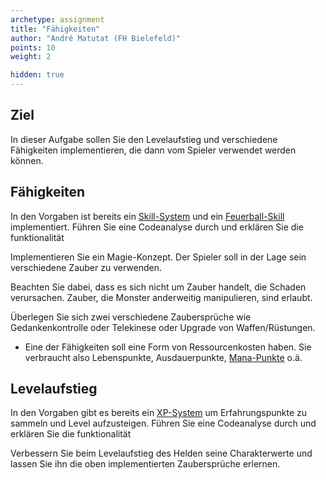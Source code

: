 ```yaml
---
archetype: assignment
title: "Fähigkeiten"
author: "André Matutat (FH Bielefeld)"
points: 10
weight: 2

hidden: true
---
```


## Ziel

In dieser Aufgabe sollen Sie den Levelaufstieg und verschiedene Fähigkeiten implementieren, die dann vom Spieler verwendet werden können.


## Fähigkeiten

In den Vorgaben ist bereits ein [Skill-System](https://github.com/Programmiermethoden/Dungeon/blob/master/game/src/ecs/systems/SkillSystem.java) und ein [Feuerball-Skill](https://github.com/Programmiermethoden/Dungeon/blob/master/game/src/ecs/components/skill/FireballSkill.java) implementiert.
Führen Sie eine Codeanalyse durch und erklären Sie die funktionalität 

Implementieren Sie ein Magie-Konzept. Der Spieler soll in der Lage sein verschiedene Zauber zu verwenden.

Beachten Sie dabei, dass es sich nicht um Zauber handelt, die Schaden verursachen. Zauber, die Monster anderweitig manipulieren, sind erlaubt.

Überlegen Sie sich zwei verschiedene Zaubersprüche wie Gedankenkontrolle oder Telekinese oder Upgrade von Waffen/Rüstungen.

-   Eine der Fähigkeiten soll eine Form von Ressourcenkosten haben. Sie verbraucht also Lebenspunkte, Ausdauerpunkte, [Mana-Punkte](https://de.wikipedia.org/wiki/Mana_(Spiele)) o.ä.

## Levelaufstieg

In den Vorgaben gibt es bereits ein [XP-System](https://github.com/Programmiermethoden/Dungeon/blob/master/game/src/ecs/systems/XPSystem.java) um Erfahrungspunkte zu sammeln und Level aufzusteigen. 
Führen Sie eine Codeanalyse durch und erklären Sie die funktionalität 

Verbessern Sie beim Levelaufstieg des Helden seine Charakterwerte und lassen Sie ihn die oben implementierten Zaubersprüche erlernen. 
